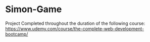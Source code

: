 # Simon-Game
Project Completed throughout the duration of the following course: https://www.udemy.com/course/the-complete-web-development-bootcamp/
